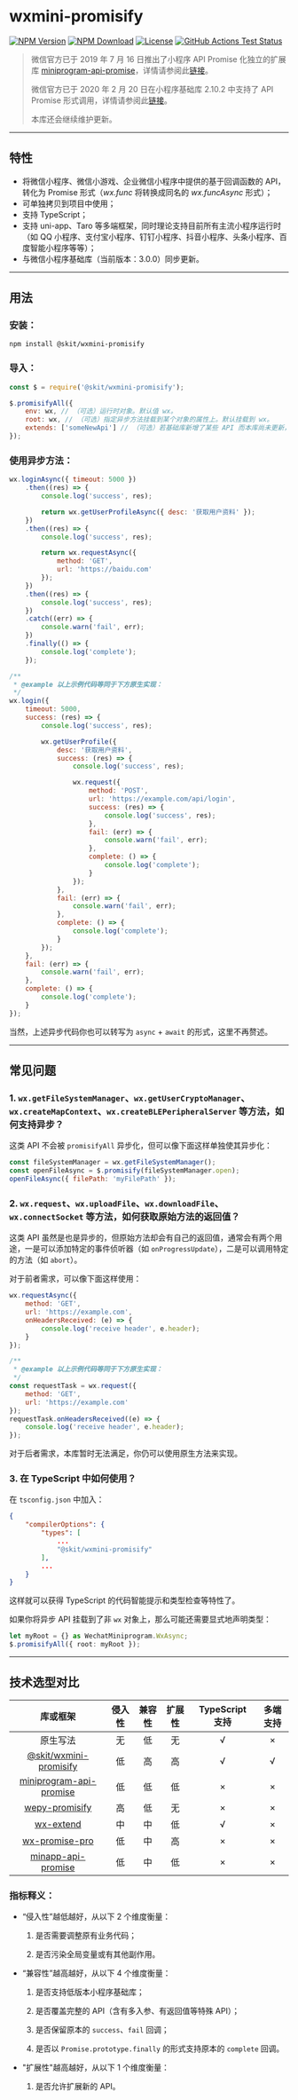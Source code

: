 # wxmini-promisify

[![NPM Version](https://img.shields.io/npm/v/@skit/wxmini-promisify.svg?sanitize=true)](https://www.npmjs.com/package/@skit/wxmini-promisify)
[![NPM Download](https://img.shields.io/npm/dm/@skit/wxmini-promisify.svg?sanitize=true)](https://www.npmjs.com/package/@skit/wxmini-promisify)
[![License](https://img.shields.io/github/license/fudiwei/wxmini-promisify)](https://mit-license.org/)
[![GitHub Actions Test Status](https://github.com/fudiwei/wxmini-promisify/actions/workflows/test.yml/badge.svg?branch=main)](https://github.com/fudiwei/wxmini-promisify/actions/workflows/test.yml)

> 微信官方已于 2019 年 7 月 16 日推出了小程序 API Promise 化独立的扩展库 [miniprogram-api-promise](https://github.com/wechat-miniprogram/miniprogram-api-promise)，详情请参阅此[链接](https://developers.weixin.qq.com/miniprogram/dev/extended/utils/api-promise.html)。
>
> 微信官方已于 2020 年 2 月 20 日在小程序基础库 2.10.2 中支持了 API Promise 形式调用，详情请参阅此[链接](https://developers.weixin.qq.com/miniprogram/dev/framework/app-service/api.html)。
>
> 本库还会继续维护更新。

---

## 特性

-   将微信小程序、微信小游戏、企业微信小程序中提供的基于回调函数的 API，转化为 Promise 形式（_wx.func_ 将转换成同名的 _wx.funcAsync_ 形式）；
-   可单独拷贝到项目中使用；
-   支持 TypeScript；
-   支持 uni-app、Taro 等多端框架，同时理论支持目前所有主流小程序运行时（如 QQ 小程序、支付宝小程序、钉钉小程序、抖音小程序、头条小程序、百度智能小程序等等）；
-   与微信小程序基础库（当前版本：3.0.0）同步更新。

---

## 用法

### 安装：

```shell
npm install @skit/wxmini-promisify
```

### 导入：

```javascript
const $ = require('@skit/wxmini-promisify');

$.promisifyAll({
    env: wx, // （可选）运行时对象。默认值 wx。
    root: wx, // （可选）指定异步方法挂载到某个对象的属性上。默认挂载到 wx。
    extends: ['someNewApi'] // （可选）若基础库新增了某些 API 而本库尚未更新，可由此传入相应的方法名数组以转换成异步方法。
});
```

### 使用异步方法：

```javascript
wx.loginAsync({ timeout: 5000 })
    .then((res) => {
        console.log('success', res);

        return wx.getUserProfileAsync({ desc: '获取用户资料' });
    })
    .then((res) => {
        console.log('success', res);

        return wx.requestAsync({
            method: 'GET',
            url: 'https://baidu.com'
        });
    })
    .then((res) => {
        console.log('success', res);
    })
    .catch((err) => {
        console.warn('fail', err);
    })
    .finally(() => {
        console.log('complete');
    });

/**
 * @example 以上示例代码等同于下方原生实现：
 */
wx.login({
    timeout: 5000,
    success: (res) => {
        console.log('success', res);

        wx.getUserProfile({
            desc: '获取用户资料',
            success: (res) => {
                console.log('success', res);

                wx.request({
                    method: 'POST',
                    url: 'https://example.com/api/login',
                    success: (res) => {
                        console.log('success', res);
                    },
                    fail: (err) => {
                        console.warn('fail', err);
                    },
                    complete: () => {
                        console.log('complete');
                    }
                });
            },
            fail: (err) => {
                console.warn('fail', err);
            },
            complete: () => {
                console.log('complete');
            }
        });
    },
    fail: (err) => {
        console.warn('fail', err);
    },
    complete: () => {
        console.log('complete');
    }
});
```

当然，上述异步代码你也可以转写为 `async` + `await` 的形式，这里不再赘述。

---

## 常见问题

### 1. `wx.getFileSystemManager`、`wx.getUserCryptoManager`、`wx.createMapContext`、`wx.createBLEPeripheralServer` 等方法，如何支持异步？

这类 API 不会被 `promisifyAll` 异步化，但可以像下面这样单独使其异步化：

```javascript
const fileSystemManager = wx.getFileSystemManager();
const openFileAsync = $.promisify(fileSystemManager.open);
openFileAsync({ filePath: 'myFilePath' });
```

### 2. `wx.request`、`wx.uploadFile`、`wx.downloadFile`、`wx.connectSocket` 等方法，如何获取原始方法的返回值？

这类 API 虽然是也是异步的，但原始方法却会有自己的返回值，通常会有两个用途，一是可以添加特定的事件侦听器（如 `onProgressUpdate`），二是可以调用特定的方法（如 `abort`）。

对于前者需求，可以像下面这样使用：

```javascript
wx.requestAsync({
    method: 'GET',
    url: 'https://example.com',
    onHeadersReceived: (e) => {
        console.log('receive header', e.header);
    }
});

/**
 * @example 以上示例代码等同于下方原生实现：
 */
const requestTask = wx.request({
    method: 'GET',
    url: 'https://example.com'
});
requestTask.onHeadersReceived((e) => {
    console.log('receive header', e.header);
});
```

对于后者需求，本库暂时无法满足，你仍可以使用原生方法来实现。

### 3. 在 TypeScript 中如何使用？

在 `tsconfig.json` 中加入：

```json
{
    "compilerOptions": {
        "types": [
            ...
            "@skit/wxmini-promisify"
        ],
        ...
    }
}
```

这样就可以获得 TypeScript 的代码智能提示和类型检查等特性了。

如果你将异步 API 挂载到了非 `wx` 对象上，那么可能还需要显式地声明类型：

```typescript
let myRoot = {} as WechatMiniprogram.WxAsync;
$.promisifyAll({ root: myRoot });
```

---

## 技术选型对比

|                                                      库或框架                                                       | 侵入性 | 兼容性 | 扩展性 | TypeScript 支持 | 多端支持 |
| :-----------------------------------------------------------------------------------------------------------------: | :----: | :----: | :----: | :-------------: | :------: |
|                                                      原生写法                                                       |   无   |   低   |   无   |        √        |    ×     |
|                        [@skit/wxmini-promisify](https://github.com/fudiwei/wxmini-promisify)                        |   低   |   高   |   高   |        √        |    √     |
|              [miniprogram-api-promise](https://github.com/wechat-miniprogram/miniprogram-api-promise)               |   低   |   低   |   低   |        ×        |    ×     |
| [wepy-promisify](https://github.com/Tencent/wepy/wiki/wepy%E9%A1%B9%E7%9B%AE%E4%B8%AD%E4%BD%BF%E7%94%A8async-await) |   高   |   低   |   无   |        ×        |    ×     |
|                                 [wx-extend](https://github.com/wux-weapp/wx-extend)                                 |   中   |   中   |   低   |        √        |    ×     |
|                           [wx-promise-pro](https://github.com/youngjuning/wx-promise-pro)                           |   低   |   中   |   高   |        ×        |    ×     |
|                         [minapp-api-promise](https://github.com/bigmeow/minapp-api-promise)                         |   低   |   中   |   低   |        ×        |    ×     |

### 指标释义：

-   “侵入性”越低越好，从以下 2 个维度衡量：

    1. 是否需要调整原有业务代码；

    2. 是否污染全局变量或有其他副作用。

-   “兼容性”越高越好，从以下 4 个维度衡量：

    1. 是否支持低版本小程序基础库；

    2. 是否覆盖完整的 API（含有多入参、有返回值等特殊 API）；

    3. 是否保留原本的 `success`、`fail` 回调；

    4. 是否以 `Promise.prototype.finally` 的形式支持原本的 `complete` 回调。

-   "扩展性"越高越好，从以下 1 个维度衡量：

    1. 是否允许扩展新的 API。
